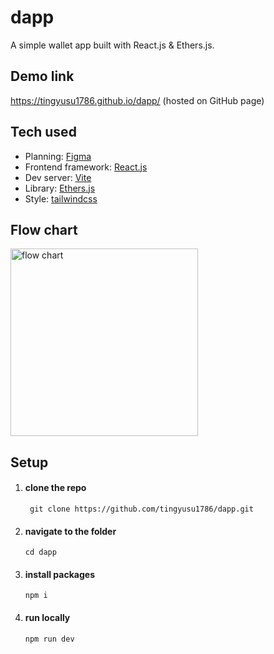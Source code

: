 # dapp
A simple wallet app built with React.js &amp; Ethers.js.

## Demo link
https://tingyusu1786.github.io/dapp/ (hosted on GitHub page)

## Tech used
- Planning: [Figma](https://www.figma.com/file/Oxdbfe5kcZKpdDNMbUmfVV/dapp?type=design&node-id=0%3A1&t=8peo5BQR4cRNXNvo-1)
- Frontend framework: [React.js](https://react.dev/)
- Dev server: [Vite](https://vitejs.dev/)
- Library: [Ethers.js](https://docs.ethers.org/v5/)
- Style: [tailwindcss](https://tailwindcss.com/)

## Flow chart
<img src="https://github.com/tingyusu1786/dapp/assets/109668258/1efe5730-f700-470f-b55c-cd2ceb402f1a" alt="flow chart" width="300">

## Setup
1. #### clone the repo
     ```
      git clone https://github.com/tingyusu1786/dapp.git
      ```
2. #### navigate to the folder
    ```
    cd dapp
    ```
3. #### install packages
    ```
    npm i
    ```
4. #### run locally
    ```
    npm run dev
    ```
